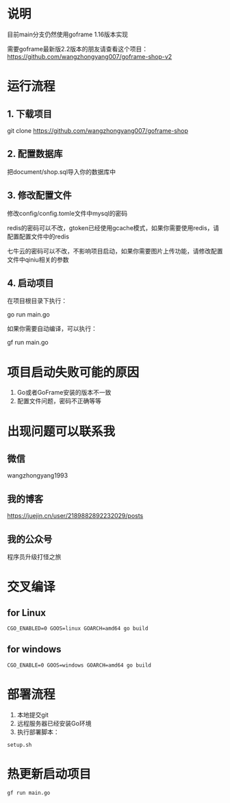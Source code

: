 # 说明
目前main分支仍然使用goframe 1.16版本实现

需要goframe最新版2.2版本的朋友请查看这个项目：
https://github.com/wangzhongyang007/goframe-shop-v2

# 运行流程

## 1. 下载项目

git clone https://github.com/wangzhongyang007/goframe-shop

## 2. 配置数据库

把document/shop.sql导入你的数据库中

## 3. 修改配置文件

修改config/config.tomle文件中mysql的密码

redis的密码可以不改，gtoken已经使用gcache模式，如果你需要使用redis，请配置配置文件中的redis

七牛云的密码可以不改，不影响项目启动，如果你需要图片上传功能，请修改配置文件中qiniu相关的参数

## 4. 启动项目

在项目根目录下执行：

go run main.go

如果你需要自动编译，可以执行：

gf run main.go

# 项目启动失败可能的原因

1. Go或者GoFrame安装的版本不一致
2. 配置文件问题，密码不正确等等

# 出现问题可以联系我

## 微信

wangzhongyang1993

## 我的博客

https://juejin.cn/user/2189882892232029/posts

## 我的公众号

程序员升级打怪之旅

# 交叉编译

## for Linux

```
CGO_ENABLED=0 GOOS=linux GOARCH=amd64 go build
```

## for windows

```
CGO_ENABLE=0 GOOS=windows GOARCH=amd64 go build
```

# 部署流程

1. 本地提交git
2. 远程服务器已经安装Go环境
3. 执行部署脚本：

```
setup.sh
```

# 热更新启动项目

```
gf run main.go
```
